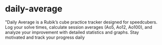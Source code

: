 # daily-average
"Daily Average is a Rubik’s cube practice tracker designed for speedcubers. Log your solve times, calculate session averages (Ao5, Ao12, Ao100), and analyze your improvement with detailed statistics and graphs. Stay motivated and track your progress daily
